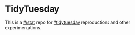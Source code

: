 # TidyTuesday

This is a [#rstat](https://www.r-project.org/) repo for [#tidytuesday](https://github.com/rfordatascience/tidytuesday) reproductions and other experimentations.